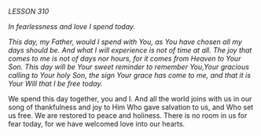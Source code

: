 *LESSON 310*

*In fearlessness and love I spend today.*

_This day, my Father, would I spend with You, as You have chosen all my days should be. And what I will experience is not of time at all. The joy that comes to me is not of days nor hours, for it comes from Heaven to Your Son. This day will be Your sweet reminder to remember You,Your gracious calling to Your holy Son, the sign Your grace has come to me, and that it is Your Will that I be free today._

We spend this day together, you and I. And all the world joins with us in our song of thankfulness and joy to Him Who gave salvation to us, and Who set us free. We are restored to peace and holiness. There is no room in us for fear today, for we have welcomed love into our hearts.